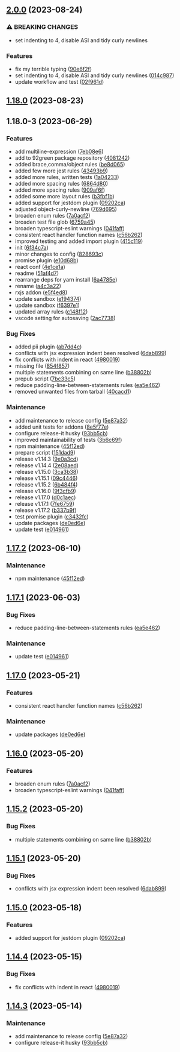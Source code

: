 

## [2.0.0](https://github.com/danielc92/eslint-config-dc/compare/1.18.0...2.0.0) (2023-08-24)


### ⚠ BREAKING CHANGES

* set indenting to 4, disable ASI and tidy curly newlines

### Features

* fix my terrible typing ([90e6f2f](https://github.com/danielc92/eslint-config-dc/commit/90e6f2f6f7c39319947cf35dfe37683f8b628efd))
* set indenting to 4, disable ASI and tidy curly newlines ([014c987](https://github.com/danielc92/eslint-config-dc/commit/014c9871986e4a16bc06b8d422f2236f60e8ddcd))
* update workflow and test ([02f961d](https://github.com/danielc92/eslint-config-dc/commit/02f961d06c31c0b0de10c3cc52d0efdff82bb858))

## [1.18.0](https://github.com/danielc92/eslint-config-dc/compare/1.18.0-3...1.18.0) (2023-08-23)

## 1.18.0-3 (2023-06-29)


### Features

* add multiline-expression ([7eb08e6](https://github.com/danielc92/eslint-config-dc/commit/7eb08e62bffca46fb44d0c4c7f0ba44648bfdee1))
* add to 92green package repository ([4081242](https://github.com/danielc92/eslint-config-dc/commit/40812429955688172712d0409ffd03502d7cdfbc))
* added brace,comma/object rules ([be8d065](https://github.com/danielc92/eslint-config-dc/commit/be8d0654af4b850da0c6e0f6b80d65c93464021d))
* added few more jest rules ([43493b9](https://github.com/danielc92/eslint-config-dc/commit/43493b9f833a051c496025bfe74bc4082a48aa0e))
* added more rules, written tests ([1a04233](https://github.com/danielc92/eslint-config-dc/commit/1a04233616ab692fa866ea717c687346379fc370))
* added more spacing rules ([6864d80](https://github.com/danielc92/eslint-config-dc/commit/6864d806d307cdc0a6585993484cff33e3e7548c))
* added more spacing rules ([909af6f](https://github.com/danielc92/eslint-config-dc/commit/909af6f7e1925a2d7a42b0b3bcd9401f23b933a2))
* added some more layout rules ([b3fbf1b](https://github.com/danielc92/eslint-config-dc/commit/b3fbf1bce09606c6cc9dd215b837b67d38315285))
* added support for jestdom plugin ([09202ca](https://github.com/danielc92/eslint-config-dc/commit/09202cac9c2286eb204dbd84d7b376d5886a187d))
* adjusted object-curly-newline ([769d695](https://github.com/danielc92/eslint-config-dc/commit/769d6954fce43cc2860b6d9a53a7220598634698))
* broaden enum rules ([7a0acf2](https://github.com/danielc92/eslint-config-dc/commit/7a0acf20332f3a7277bd44efafbce87d345b04aa))
* broaden test file glob ([6759a45](https://github.com/danielc92/eslint-config-dc/commit/6759a45767292b45b4ccb5e5315fbbf250c5503c))
* broaden typescript-eslint warnings ([041faff](https://github.com/danielc92/eslint-config-dc/commit/041faffaf3cd9e43f9660aa3dcb8cd19aa3f6684))
* consistent react handler function names ([c56b262](https://github.com/danielc92/eslint-config-dc/commit/c56b262549ccffc5fa896b8353c724a47bf373ce))
* improved testing and added import plugin ([415c119](https://github.com/danielc92/eslint-config-dc/commit/415c1196fb11f20e61a97e103e9c8f16161aa0a2))
* init ([6f34c7a](https://github.com/danielc92/eslint-config-dc/commit/6f34c7a9bf4b4dbcc99fed4cdf30d06a8afc7a45))
* minor changes to config ([828693c](https://github.com/danielc92/eslint-config-dc/commit/828693c2b82ad50a24ae97aa071eb53a11a0fb57))
* promise plugin ([e10d68b](https://github.com/danielc92/eslint-config-dc/commit/e10d68b14fe61ad4a0ab4ca894bff5e8ae41f847))
* react conf ([4e1ce1a](https://github.com/danielc92/eslint-config-dc/commit/4e1ce1ae0524f87fa26c2e5fc82e529fdca7915e))
* readme ([51af4d7](https://github.com/danielc92/eslint-config-dc/commit/51af4d71a1e045547d6c53965b22de0342a01b21))
* rearrange deps for yarn install ([6a4785e](https://github.com/danielc92/eslint-config-dc/commit/6a4785e75178f175f5920fc8f15de5fc3b10daef))
* rename ([a4c3a22](https://github.com/danielc92/eslint-config-dc/commit/a4c3a228720fb5be58c16355536a8c13c877a758))
* rxjs addon ([e5f4ed8](https://github.com/danielc92/eslint-config-dc/commit/e5f4ed8e512128afdc5f0347ad4d1f20a09c2b38))
* update sandbox ([e194374](https://github.com/danielc92/eslint-config-dc/commit/e1943744c2d42806495d0e60b82410cfc4e0fdb8))
* update sandbox ([f6397e1](https://github.com/danielc92/eslint-config-dc/commit/f6397e14fe3e7c02ecb74e18a54bb68f513caf21))
* updated array rules ([c148f12](https://github.com/danielc92/eslint-config-dc/commit/c148f126e177534c5fc65e94b428a7c40dc086ac))
* vscode setting for autosaving ([2ac7738](https://github.com/danielc92/eslint-config-dc/commit/2ac7738fe50343e71d5a6cdead3289e49073bf4b))


### Bug Fixes

* added pii plugin ([ab7dd4c](https://github.com/danielc92/eslint-config-dc/commit/ab7dd4c1cb4bcccae385ceb642a91843a0f96130))
* conflicts with jsx expression indent been resolved ([6dab899](https://github.com/danielc92/eslint-config-dc/commit/6dab899162551ab272cfc658ae3f509e43af4a6f))
* fix conflicts with indent in react ([4980019](https://github.com/danielc92/eslint-config-dc/commit/4980019cfc094c22d84442e5bed25bc9f6c322ca))
* missing file ([854f857](https://github.com/danielc92/eslint-config-dc/commit/854f857ab15d4ddaa74ed6cc95ab3f8107332e5d))
* multiple statements combining on same line ([b38802b](https://github.com/danielc92/eslint-config-dc/commit/b38802b2005916f946622ed715d8ae63bc30326d))
* prepub script ([7bc33c5](https://github.com/danielc92/eslint-config-dc/commit/7bc33c59b5425bc3bd936b81256363964129d872))
* reduce padding-line-between-statements rules ([ea5e462](https://github.com/danielc92/eslint-config-dc/commit/ea5e4626e81b20a8ceae917d1275977b37937788))
* removed unwanted files from tarball ([40cacd1](https://github.com/danielc92/eslint-config-dc/commit/40cacd1185c35e9d60c504c9fafd001045bc4ca6))


### Maintenance

* add maintenance to release config ([5e87a32](https://github.com/danielc92/eslint-config-dc/commit/5e87a32d402b8812aa91260b21b48488304ac6d7))
* added unit tests for addons ([8e5f77e](https://github.com/danielc92/eslint-config-dc/commit/8e5f77ecd191e3ad905750f3a05dd292fa092aee))
* configure release-it husky ([93bb5cb](https://github.com/danielc92/eslint-config-dc/commit/93bb5cba6c0cfe870cf0298ad29d3db9f032ca80))
* improved maintainability of tests ([3b6c69f](https://github.com/danielc92/eslint-config-dc/commit/3b6c69f997f04e772e81447beaf17fb4ed3b0238))
* npm maintenance ([45f12ed](https://github.com/danielc92/eslint-config-dc/commit/45f12ed644a485c57d69b0c22eb0912f1c3ab7e1))
* prepare script ([151dad9](https://github.com/danielc92/eslint-config-dc/commit/151dad9a70d1aff685855213b919c99386a66082))
* release v1.14.3 ([9e0a3cd](https://github.com/danielc92/eslint-config-dc/commit/9e0a3cd324b0ba7ea07b5608858f119a3a227ec7))
* release v1.14.4 ([2e08aed](https://github.com/danielc92/eslint-config-dc/commit/2e08aed3e5afe737b0bead9bbedc643b3be9ba30))
* release v1.15.0 ([3ca3b38](https://github.com/danielc92/eslint-config-dc/commit/3ca3b385a2c20c41e3751d864b88630d65fadfd0))
* release v1.15.1 ([09c4446](https://github.com/danielc92/eslint-config-dc/commit/09c44464ed1c3f824092b40e30925e252b4cfa4f))
* release v1.15.2 ([6b484f4](https://github.com/danielc92/eslint-config-dc/commit/6b484f40a317cce097f68205f9ea6a83b1e71ca4))
* release v1.16.0 ([9f3cfb9](https://github.com/danielc92/eslint-config-dc/commit/9f3cfb9550f5708e68926a537b3b88901f420f8d))
* release v1.17.0 ([d0c1aec](https://github.com/danielc92/eslint-config-dc/commit/d0c1aec1a15ce59eab1cfab7daf0c87892ddcf0e))
* release v1.17.1 ([7fe6759](https://github.com/danielc92/eslint-config-dc/commit/7fe6759520fcdd2405561c07731ce1f231e17ecb))
* release v1.17.2 ([b337b9f](https://github.com/danielc92/eslint-config-dc/commit/b337b9fb659a0b91431e40aa07b19ddda1ed40e9))
* test promise plugin ([c3432fc](https://github.com/danielc92/eslint-config-dc/commit/c3432fce354d74d60122b503242bf3463e9050ed))
* update packages ([de0ed6e](https://github.com/danielc92/eslint-config-dc/commit/de0ed6e53b9fb4c6e2645debc15d6ec5721a351a))
* update test ([e014961](https://github.com/danielc92/eslint-config-dc/commit/e014961b0141855c8aa7bfbf8d75b3648e0a90bf))

## [1.17.2](https://github.com/danielc92/eslint-config-dc/compare/v1.17.1...v1.17.2) (2023-06-10)


### Maintenance

* npm maintenance ([45f12ed](https://github.com/danielc92/eslint-config-dc/commit/45f12ed644a485c57d69b0c22eb0912f1c3ab7e1))

## [1.17.1](https://github.com/danielc92/eslint-config-dc/compare/v1.17.0...v1.17.1) (2023-06-03)


### Bug Fixes

* reduce padding-line-between-statements rules ([ea5e462](https://github.com/danielc92/eslint-config-dc/commit/ea5e4626e81b20a8ceae917d1275977b37937788))


### Maintenance

* update test ([e014961](https://github.com/danielc92/eslint-config-dc/commit/e014961b0141855c8aa7bfbf8d75b3648e0a90bf))

## [1.17.0](https://github.com/danielc92/eslint-config-dc/compare/v1.16.0...v1.17.0) (2023-05-21)


### Features

* consistent react handler function names ([c56b262](https://github.com/danielc92/eslint-config-dc/commit/c56b262549ccffc5fa896b8353c724a47bf373ce))


### Maintenance

* update packages ([de0ed6e](https://github.com/danielc92/eslint-config-dc/commit/de0ed6e53b9fb4c6e2645debc15d6ec5721a351a))

## [1.16.0](https://github.com/danielc92/eslint-config-dc/compare/v1.15.2...v1.16.0) (2023-05-20)


### Features

* broaden enum rules ([7a0acf2](https://github.com/danielc92/eslint-config-dc/commit/7a0acf20332f3a7277bd44efafbce87d345b04aa))
* broaden typescript-eslint warnings ([041faff](https://github.com/danielc92/eslint-config-dc/commit/041faffaf3cd9e43f9660aa3dcb8cd19aa3f6684))

## [1.15.2](https://github.com/danielc92/eslint-config-dc/compare/v1.15.1...v1.15.2) (2023-05-20)


### Bug Fixes

* multiple statements combining on same line ([b38802b](https://github.com/danielc92/eslint-config-dc/commit/b38802b2005916f946622ed715d8ae63bc30326d))

## [1.15.1](https://github.com/danielc92/eslint-config-dc/compare/v1.15.0...v1.15.1) (2023-05-20)


### Bug Fixes

* conflicts with jsx expression indent been resolved ([6dab899](https://github.com/danielc92/eslint-config-dc/commit/6dab899162551ab272cfc658ae3f509e43af4a6f))

## [1.15.0](https://github.com/danielc92/eslint-config-dc/compare/v1.14.4...v1.15.0) (2023-05-18)


### Features

* added support for jestdom plugin ([09202ca](https://github.com/danielc92/eslint-config-dc/commit/09202cac9c2286eb204dbd84d7b376d5886a187d))

## [1.14.4](https://github.com/danielc92/eslint-config-dc/compare/v1.14.3...v1.14.4) (2023-05-15)


### Bug Fixes

* fix conflicts with indent in react ([4980019](https://github.com/danielc92/eslint-config-dc/commit/4980019cfc094c22d84442e5bed25bc9f6c322ca))

## [1.14.3](https://github.com/danielc92/eslint-config-dc/compare/v1.14.2...v1.14.3) (2023-05-14)


### Maintenance

* add maintenance to release config ([5e87a32](https://github.com/danielc92/eslint-config-dc/commit/5e87a32d402b8812aa91260b21b48488304ac6d7))
* configure release-it husky ([93bb5cb](https://github.com/danielc92/eslint-config-dc/commit/93bb5cba6c0cfe870cf0298ad29d3db9f032ca80))